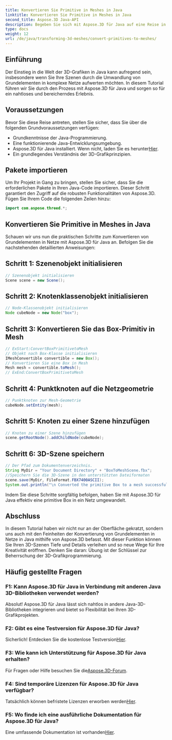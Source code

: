 ```yaml
---
title: Konvertieren Sie Primitive in Meshes in Java
linktitle: Konvertieren Sie Primitive in Meshes in Java
second_title: Aspose.3D Java-API
description: Begeben Sie sich mit Aspose.3D für Java auf eine Reise in die Beherrschung der 3D-Grafik – konvertieren Sie Grundelemente mühelos in faszinierende Netze. Steigern Sie jetzt Ihr Programmiererlebnis!
type: docs
weight: 12
url: /de/java/transforming-3d-meshes/convert-primitives-to-meshes/
---
```

## Einführung
Der Einstieg in die Welt der 3D-Grafiken in Java kann aufregend sein, insbesondere wenn Sie Ihre Szenen durch die Umwandlung von Grundelementen in komplexe Netze aufwerten möchten. In diesem Tutorial führen wir Sie durch den Prozess mit Aspose.3D für Java und sorgen so für ein nahtloses und bereicherndes Erlebnis.
## Voraussetzungen
Bevor Sie diese Reise antreten, stellen Sie sicher, dass Sie über die folgenden Grundvoraussetzungen verfügen:
- Grundkenntnisse der Java-Programmierung.
- Eine funktionierende Java-Entwicklungsumgebung.
-  Aspose.3D für Java installiert. Wenn nicht, laden Sie es herunter[Hier](https://releases.aspose.com/3d/java/).
- Ein grundlegendes Verständnis der 3D-Grafikprinzipien.
## Pakete importieren
Um Ihr Projekt in Gang zu bringen, stellen Sie sicher, dass Sie die erforderlichen Pakete in Ihren Java-Code importieren. Dieser Schritt garantiert den Zugriff auf die robusten Funktionalitäten von Aspose.3D. Fügen Sie Ihrem Code die folgenden Zeilen hinzu:
```java
import com.aspose.threed.*;
```
## Konvertieren Sie Primitive in Meshes in Java
Schauen wir uns nun die praktischen Schritte zum Konvertieren von Grundelementen in Netze mit Aspose.3D für Java an. Befolgen Sie die nachstehenden detaillierten Anweisungen:
## Schritt 1: Szenenobjekt initialisieren
```java
// Szenenobjekt initialisieren
Scene scene = new Scene();
```
## Schritt 2: Knotenklassenobjekt initialisieren
```java
// Node-Klassenobjekt initialisieren
Node cubeNode = new Node("box");
```
## Schritt 3: Konvertieren Sie das Box-Primitiv in Mesh
```java
// ExStart:ConvertBoxPrimitivetoMesh
// Objekt nach Box-Klasse initialisieren
IMeshConvertible convertible = new Box();
// Konvertieren Sie eine Box in Mesh
Mesh mesh = convertible.toMesh();
// ExEnd:ConvertBoxPrimitivetoMesh
```
## Schritt 4: Punktknoten auf die Netzgeometrie
```java
// Punktknoten zur Mesh-Geometrie
cubeNode.setEntity(mesh);
```
## Schritt 5: Knoten zu einer Szene hinzufügen
```java
// Knoten zu einer Szene hinzufügen
scene.getRootNode().addChildNode(cubeNode);
```
## Schritt 6: 3D-Szene speichern
```java
// Der Pfad zum Dokumentenverzeichnis.
String MyDir = "Your Document Directory" + "BoxToMeshScene.fbx";
//Speichern Sie die 3D-Szene in den unterstützten Dateiformaten
scene.save(MyDir, FileFormat.FBX7400ASCII);
System.out.println("\n Converted the primitive Box to a mesh successfully.\nFile saved at " + MyDir);
```
Indem Sie diese Schritte sorgfältig befolgen, haben Sie mit Aspose.3D für Java effektiv eine primitive Box in ein Netz umgewandelt.
## Abschluss
In diesem Tutorial haben wir nicht nur an der Oberfläche gekratzt, sondern uns auch mit den Feinheiten der Konvertierung von Grundelementen in Netze in Java mithilfe von Aspose.3D befasst. Mit dieser Funktion können Sie Ihren 3D-Szenen Tiefe und Details verleihen und so neue Wege für Ihre Kreativität eröffnen. Denken Sie daran: Übung ist der Schlüssel zur Beherrschung der 3D-Grafikprogrammierung.
## Häufig gestellte Fragen
### F1: Kann Aspose.3D für Java in Verbindung mit anderen Java 3D-Bibliotheken verwendet werden?
Absolut! Aspose.3D für Java lässt sich nahtlos in andere Java-3D-Bibliotheken integrieren und bietet so Flexibilität bei Ihren 3D-Grafikprojekten.
### F2: Gibt es eine Testversion für Aspose.3D für Java?
 Sicherlich! Entdecken Sie die kostenlose Testversion[Hier](https://releases.aspose.com/).
### F3: Wie kann ich Unterstützung für Aspose.3D für Java erhalten?
 Für Fragen oder Hilfe besuchen Sie die[Aspose.3D-Forum](https://forum.aspose.com/c/3d/18).
### F4: Sind temporäre Lizenzen für Aspose.3D für Java verfügbar?
 Tatsächlich können befristete Lizenzen erworben werden[Hier](https://purchase.aspose.com/temporary-license/).
### F5: Wo finde ich eine ausführliche Dokumentation für Aspose.3D für Java?
 Eine umfassende Dokumentation ist vorhanden[Hier](https://reference.aspose.com/3d/java/).
